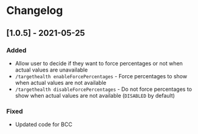 # Changelog

## [1.0.5] - 2021-05-25
### Added
- Allow user to decide if they want to force percentages or not when actual values are unavailable
- `/targethealth enableForcePercentages` - Force percentages to show when actual values are not available
- `/targethealth disableForcePercentages` - Do not force percentages to show when actual values are not available (`DISABLED` by default)
### Fixed
- Updated code for BCC

